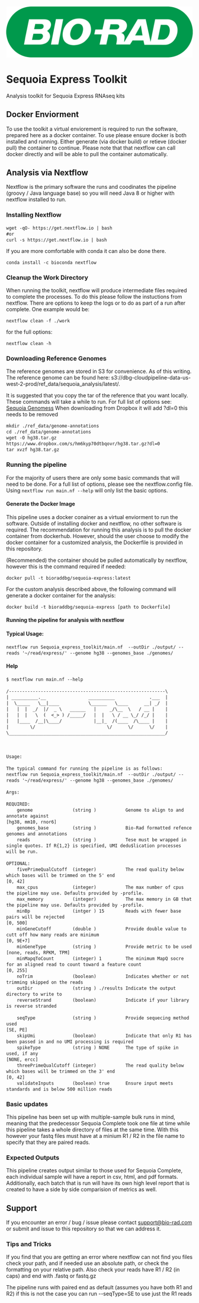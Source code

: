 ![Bio-Rad Laboratories](src/vendor-logo.png?raw=true "Title")

# Sequoia Express Toolkit
Analysis toolkit for Sequoia Express RNAseq kits 

## Docker Enviorment
To use the toolkit a virtual enviorement is required to run the software, prepared here as a docker container. To use please ensure docker is both installed and running. Either generate (via docker build) or retieve (docker pull) the container to continue. Please note that that nextflow can call docker directly and will be able to pull the container automatically.

## Analysis via Nextflow
Nextflow is the primary software the runs and coodinates the pipeline (groovy / Java language base) so you will need Java 8 or higher with nextflow installed to run.

### Installing Nextflow 
```
wget -qO- https://get.nextflow.io | bash
#or
curl -s https://get.nextflow.io | bash
```
If you are more comfortable with conda it can also be done there. 
```
conda install -c bioconda nextflow
```

### Cleanup the Work Directory
When running the toolkit, nextflow will produce intermediate files required to complete the processes. To do this please follow the instuctions from nextflow. There are options to keep the logs or to do as part of a run after complete. 
One example would be:
```
nextflow clean -f ./work

```
for the full options:
```
nextflow clean -h 
```


### Downloading Reference Genomes
The reference genomes are stored in S3 for convenience. As of this writing. The reference genome can be found here: s3://dbg-cloudpipeline-data-us-west-2-prod/ref\_data/sequoia\_analysis/latest/.

It is suggested that you copy the tar of the reference that you want locally. These commands will take a while to run.
For full list of options see: [Sequoia Genomess](https://www.dropbox.com/sh/kqy6kt9qewqsmbl/AABSjlIs87-cWMLdLPd8eDOja?dl=0) 
When downloading from Dropbox it will add ?dl=0 this needs to be removed 
```
mkdir ./ref_data/genome-annotations
cd ./ref_data/genome-annotations
wget -O hg38.tar.gz https://www.dropbox.com/s/hm6kyp70dtbqovr/hg38.tar.gz?dl=0
tar xvzf hg38.tar.gz
```

### Running the pipeline 
For the majority of users there are only some basic commands that will need to be done. For a full list of options, please see the nextflow.config file. Using `nextflow run main.nf --help` will only list the basic options. 

#### Generate the Docker Image
This pipeline uses a docker conainer as a virtual enviorment to run the software. Outside of installing docker and nextflow, no other software is required. The recommendation for running this analysis is to pull the docker container from dockerhub. However, should the user choose to modify the docker container for a customized analysis, the Dockerfile is provided in this repository. 

(Recommended) the container should be pulled automatically by nextflow, however this is the command required if needed: 

```
docker pull -t bioraddbg/sequoia-express:latest
```

For the custom analysis described above, the following command will generate a docker container for the analysis:

```
docker build -t bioraddbg/sequoia-express [path to Dockerfile]
```

#### Running the pipeline for analysis with nextflow 

#### Typical Usage:

```
nextflow run Sequoia_express_toolkit/main.nf  --outDir ./output/ --reads '~/read/express/' --genome hg38 --genomes_base ./genomes/
```
#### Help
```
$ nextflow run main.nf --help

/-----------------------------------------------------------\ 
| __________.__                __________             .___  |
|  \_____   \__|____           \______   \____      __| _/  |
|   |  |  _/  |/  _ \   ______   |     _/\__  \   / __ |    |
|   |  |   \  (  <_> ) /_____/   |  |   \ / __ \_/ /_/ |    |
|   |____  /__|\____/            |__|_  /(____  /\____ |    |
|        \/                           \/      \/      \/    |
\___________________________________________________________/



Usage:

The typical command for running the pipeline is as follows:
nextflow run Sequoia_express_toolkit/main.nf  --outDir ./output/ --reads '~/read/express/' --genome hg38 --genomes_base ./genomes/

Args:

REQUIRED:
    genome               (string )           Genome to align to and annotate against                                                                 [hg38, mm10, rnor6]       
    genomes_base         (string )           Bio-Rad formatted refence genomes and annotations                                                                                 
    reads                (string )           Tese must be wrapped in single quotes. If R{1,2} is specified, UMI dedu$lication processes will be run.                           

OPTIONAL:
    fivePrimeQualCutoff  (integer)           The read quality below which bases will be trimmed on the 5' end        		                     [0, 42]                   
    max_cpus             (integer)           The max number of cpus the pipeline may use. Defaults provided by -profile.                                                       
    max_memory           (integer)           The max memory in GB that the pipeline may use. Defaults provided by -profile.                                                    
    minBp                (intger ) 15        Reads with fewer base pairs will be rejected                                                            [0, 500]                  
    minGeneCutoff        (double )           Provide double value to cutt off how many reads are minimum                                             [0, 9E+7]                 
    minGeneType          (string )           Provide metric to be used                                                                               [none, reads, RPKM, TPM]  
    minMapqToCount       (integer) 1         The minimum MapQ socre for an aligned read to count toward a feature count                              [0, 255]                  
    noTrim               (boolean)           Indicates whether or not trimming skipped on the reads                                                                            
    outDir               (string ) ./results Indicate the output directory to write to                                                                                         
    reverseStrand        (boolean)           Indicate if your library is reverse stranded                            
                                                          
    seqType              (string )           Provide sequecing method used                                                                           [SE, PE]                  
    skipUmi              (boolean)           Indicate that only R1 has been passed in and no UMI processing is required                                                        
    spikeType            (string ) NONE      The type of spike in used, if any                                                                       [NONE, ercc]              
    threePrimeQualCutoff (integer)           The read quality below which bases will be trimmed on the 3' end                                        [0, 42]                   
    validateInputs       (boolean) true      Ensure input meets standards and is below 500 million reads
```


### Basic updates
This pipeline has been set up with multiple-sample bulk runs in mind, meaning that the predecessor Sequoia Complete took one file at time while this pipeline takes a whole directory of files at the same time. 
With this however your fastq files must have at a minium R1 / R2 in the file name to specify that they are paired reads.

### Expected Outputs
This pipeline creates output similar to those used for Sequoia Complete, each individual sample will have a report in csv, html, and pdf formats. Additionally, each batch that is run will have its own high level report that is created to have a side by side comparision of metrics as well.

## Support
If you encounter an error / bug / issue please contact support@bio-rad.com or submit and issue to this repository so that we can address it.

### Tips and Tricks
If you find that you are getting an error where nextflow can not find you files check your path, and if needed use an absolute path, or check the formatting on your relative path. Also check your reads have R1 / R2 (in caps) and end with .fastq or fastq.gz

The pipeline runs with paired end as default (assumes you have both R1 and R2) if this is not the case you can run --seqType=SE to use just the R1 reads 
